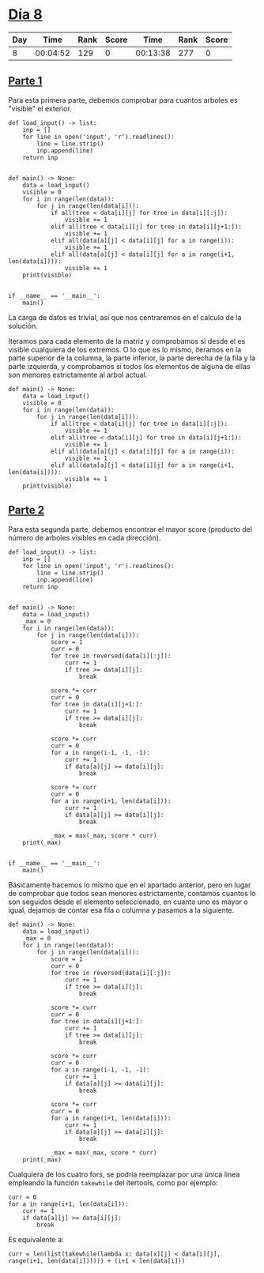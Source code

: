
# [Día 8](./)

| Day | Time     | Rank | Score | Time     | Rank | Score |
|-----|----------|------|-------|----------|------|-------|
|   8 | 00:04:52 |  129 |     0 | 00:13:38 |  277 |     0 |

## [Parte 1](./Sol1.py)

Para esta primera parte, debemos comprobar para cuantos arboles es "visible" el
exterior.

```python3
def load_input() -> list:
    inp = []
    for line in open('input', 'r').readlines():
        line = line.strip()
        inp.append(line)
    return inp


def main() -> None:
    data = load_input()
    visible = 0
    for i in range(len(data)):
        for j in range(len(data[i])):
            if all(tree < data[i][j] for tree in data[i][:j]):
                visible += 1
            elif all(tree < data[i][j] for tree in data[i][j+1:]):
                visible += 1
            elif all(data[a][j] < data[i][j] for a in range(i)):
                visible += 1
            elif all(data[a][j] < data[i][j] for a in range(i+1, len(data[i]))):
                visible += 1
    print(visible)


if __name__ == '__main__':
    main()
```

La carga de datos es trivial, así que nos centraremos en el calculo de la solución.

Iteramos para cada elemento de la matriz y comprobamos si desde el es visible
cualquiera de los extremos. O lo que es lo mismo, iteramos en la parte superior 
de la columna, la parte inferior, la parte derecha de la fila y la parte izquierda,
y comprobamos si todos los elementos de alguna de ellas son menores estrictamente
al arbol actual.

```python3
def main() -> None:
    data = load_input()
    visible = 0
    for i in range(len(data)):
        for j in range(len(data[i])):
            if all(tree < data[i][j] for tree in data[i][:j]):
                visible += 1
            elif all(tree < data[i][j] for tree in data[i][j+1:]):
                visible += 1
            elif all(data[a][j] < data[i][j] for a in range(i)):
                visible += 1
            elif all(data[a][j] < data[i][j] for a in range(i+1, len(data[i]))):
                visible += 1
    print(visible)
```

## [Parte 2](./Sol2.py)

Para esta segunda parte, debemos encontrar el mayor score (producto del número de
arboles visibles en cada dirección).

```python3
def load_input() -> list:
    inp = []
    for line in open('input', 'r').readlines():
        line = line.strip()
        inp.append(line)
    return inp


def main() -> None:
    data = load_input()
    _max = 0
    for i in range(len(data)):
        for j in range(len(data[i])):
            score = 1
            curr = 0
            for tree in reversed(data[i][:j]):
                curr += 1
                if tree >= data[i][j]:
                    break
            
            score *= curr
            curr = 0
            for tree in data[i][j+1:]:
                curr += 1
                if tree >= data[i][j]:
                    break
            
            score *= curr
            curr = 0
            for a in range(i-1, -1, -1):
                curr += 1
                if data[a][j] >= data[i][j]:
                    break

            score *= curr
            curr = 0
            for a in range(i+1, len(data[i])):
                curr += 1
                if data[a][j] >= data[i][j]:
                    break

            _max = max(_max, score * curr)
    print(_max)


if __name__ == '__main__':
    main()
```

Básicamente hacemos lo mismo que en el apartado anterior, pero en lugar de comprobar
que todos sean menores estrictamente, contamos cuantos lo son seguidos desde el
elemento seleccionado, en cuanto uno es mayor o igual, dejamos de contar esa fila
o columna y pasamos a la siguiente.

```python3
def main() -> None:
    data = load_input()
    _max = 0
    for i in range(len(data)):
        for j in range(len(data[i])):
            score = 1
            curr = 0
            for tree in reversed(data[i][:j]):
                curr += 1
                if tree >= data[i][j]:
                    break
            
            score *= curr
            curr = 0
            for tree in data[i][j+1:]:
                curr += 1
                if tree >= data[i][j]:
                    break
            
            score *= curr
            curr = 0
            for a in range(i-1, -1, -1):
                curr += 1
                if data[a][j] >= data[i][j]:
                    break

            score *= curr
            curr = 0
            for a in range(i+1, len(data[i])):
                curr += 1
                if data[a][j] >= data[i][j]:
                    break

            _max = max(_max, score * curr)
    print(_max)
```

Cualquiera de los cuatro fors, se podría reemplazar por una única linea empleando
la función `takewhile` del itertools, como por ejemplo:

```python3
curr = 0
for a in range(i+1, len(data[i])):
    curr += 1
    if data[a][j] >= data[i][j]:
        break
```

Es equivalente a:

```python3
curr = len(list(takewhile(lambda x: data[x][j] < data[i][j], range(i+1, len(data[i]))))) + (i+1 < len(data[i]))
```

